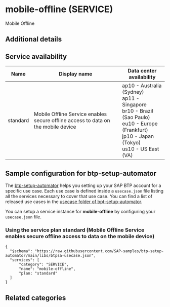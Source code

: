 # mobile-offline (SERVICE)

Mobile Offline

## Additional details

## Service availability

| Name | Display name | Data center availability  |
|------|----------------|---------------------------|
|  standard  |  Mobile Offline Service enables secure offline access to data on the mobile device  | ap10 - Australia (Sydney)<br> ap11 - Singapore<br> br10 - Brazil (Sao Paulo)<br> eu10 - Europe (Frankfurt)<br> jp10 - Japan (Tokyo)<br> us10 - US East (VA)  |

## Sample configuration for btp-setup-automator

The [btp-setup-automator](https://github.com/SAP-samples/btp-setup-automator) helps you setting up your SAP BTP account for a specific use case. Each use case is defined inside a `usecase.json` file listing all the services necessary to cover that use case. You can find a list of released use cases in the [usecase folder of bpt-setup-automator](https://github.com/SAP-samples/btp-setup-automator/tree/main/usecases).

You can setup a service instance for **mobile-offline** by configuring your `usecase.json` file.

### Using the service plan **standard** (Mobile Offline Service enables secure offline access to data on the mobile device)

````
{
  "$schema": "https://raw.githubusercontent.com/SAP-samples/btp-setup-automator/main/libs/btpsa-usecase.json",
  "services": [
      "category": "SERVICE",
      "name": "mobile-offline",
      "plan: "standard"
  ]
}
````


## Related categories